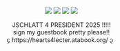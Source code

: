 <p align="center">
<img src="https://i.postimg.cc/T20DvSSH/tumblr-8c2407efc1592e2690713602301caeeb-b5022add-100-1.png" /> <img src="https://i.postimg.cc/zGj9K4zW/tumblr-8c2407efc1592e2690713602301caeeb-b5022add-100-4.png" /> <img src="https://i.postimg.cc/YS0yg9yK/tumblr-8c2407efc1592e2690713602301caeeb-b5022add-100-2.png" /> <img src="https://i.postimg.cc/CMkrb9J1/tumblr-8c2407efc1592e2690713602301caeeb-b5022add-100-3.png" />
  </p>
<div align="center"> JSCHLATT 4 PRESIDENT 2025 !!!!!</div>
<div align="center"> sign my guestbook pretty please!!</div>
<div align="center">᧔ https://hearts4lecter.atabook.org/ ᧓ </div>
  
  
